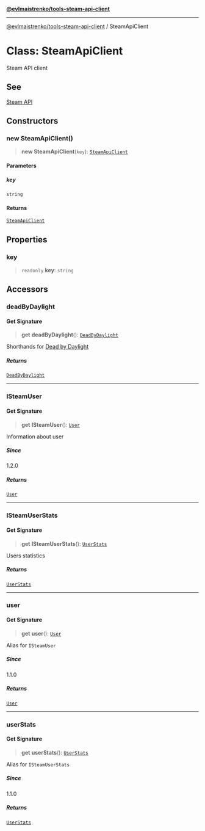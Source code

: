 [**@evlmaistrenko/tools-steam-api-client**](../README.md)

---

[@evlmaistrenko/tools-steam-api-client](../README.md) / SteamApiClient

# Class: SteamApiClient

Steam API client

## See

[Steam API](https://steamcommunity.com/dev)

## Constructors

### new SteamApiClient()

> **new SteamApiClient**(`key`): [`SteamApiClient`](SteamApiClient.md)

#### Parameters

##### key

`string`

#### Returns

[`SteamApiClient`](SteamApiClient.md)

## Properties

### key

> `readonly` **key**: `string`

## Accessors

### deadByDaylight

#### Get Signature

> **get** **deadByDaylight**(): [`DeadByDaylight`](../namespaces/deadByDaylight/classes/DeadByDaylight.md)

Shorthands for [Dead by Daylight](https://deadbydaylight.com/)

##### Returns

[`DeadByDaylight`](../namespaces/deadByDaylight/classes/DeadByDaylight.md)

---

### ISteamUser

#### Get Signature

> **get** **ISteamUser**(): [`User`](../namespaces/user/classes/User.md)

Information about user

##### Since

1.2.0

##### Returns

[`User`](../namespaces/user/classes/User.md)

---

### ISteamUserStats

#### Get Signature

> **get** **ISteamUserStats**(): [`UserStats`](../namespaces/userStats/classes/UserStats.md)

Users statistics

##### Returns

[`UserStats`](../namespaces/userStats/classes/UserStats.md)

---

### user

#### Get Signature

> **get** **user**(): [`User`](../namespaces/user/classes/User.md)

Alias for `ISteamUser`

##### Since

1.1.0

##### Returns

[`User`](../namespaces/user/classes/User.md)

---

### userStats

#### Get Signature

> **get** **userStats**(): [`UserStats`](../namespaces/userStats/classes/UserStats.md)

Alias for `ISteamUserStats`

##### Since

1.1.0

##### Returns

[`UserStats`](../namespaces/userStats/classes/UserStats.md)
